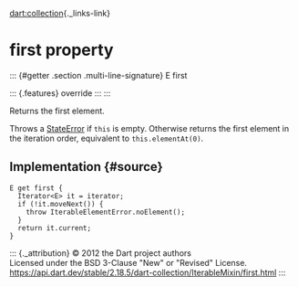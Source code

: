 [dart:collection](../../dart-collection/dart-collection-library){._links-link}

first property
==============

::: {#getter .section .multi-line-signature}
E first

::: {.features}
override
:::
:::

Returns the first element.

Throws a [StateError](../../dart-core/stateerror-class) if `this` is
empty. Otherwise returns the first element in the iteration order,
equivalent to `this.elementAt(0)`.

Implementation {#source}
--------------

``` {.language-dart data-language="dart"}
E get first {
  Iterator<E> it = iterator;
  if (!it.moveNext()) {
    throw IterableElementError.noElement();
  }
  return it.current;
}
```

::: {._attribution}
© 2012 the Dart project authors\
Licensed under the BSD 3-Clause \"New\" or \"Revised\" License.\
<https://api.dart.dev/stable/2.18.5/dart-collection/IterableMixin/first.html>
:::
